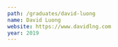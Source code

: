 ```yaml
---
path: /graduates/david-luong
name: David Luong
website: https://www.davidlng.com
year: 2019
---
```

